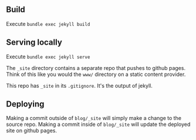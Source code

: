 ## Build
Execute `bundle exec jekyll build`

## Serving locally
Execute `bundle exec jekyll serve`

The `_site` directory contains a separate repo that pushes to github pages.
Think of this like you would the `www/` directory on a static content provider.

This repo has `_site` in its `.gitignore`. It's the output of jekyll.

## Deploying
Making a commit outside of `blog/_site` will simply make a change to the source repo.
Making a commit inside of `blog/_site` will update the deployed site on github pages.
